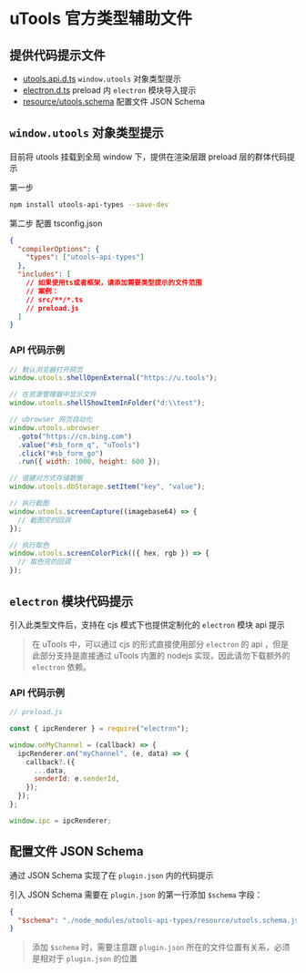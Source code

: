 # uTools 官方类型辅助文件

## 提供代码提示文件

- [utools.api.d.ts](./utools.api.d.ts) `window.utools` 对象类型提示
- [electron.d.ts](./electron.d.ts) preload 内 `electron` 模块导入提示
- [resource/utools.schema](./resource/utools.schema.json) 配置文件 JSON Schema

## `window.utools` 对象类型提示

目前将 utools 挂载到全局 window 下，提供在渲染层跟 preload 层的群体代码提示

第一步

```bash
npm install utools-api-types --save-dev
```

第二步 配置 tsconfig.json

```json
{
  "compilerOptions": {
    "types": ["utools-api-types"]
  },
  "includes": [
    // 如果使用ts或者框架，请添加需要类型提示的文件范围
    // 案例：
    // src/**/*.ts
    // preload.js
  ]
}
```

### API 代码示例

```javascript
// 默认浏览器打开网页
window.utools.shellOpenExternal("https://u.tools");

// 在资源管理器中显示文件
window.utools.shellShowItemInFolder("d:\\test");

// ubrowser 网页自动化
window.utools.ubrowser
  .goto("https://cn.bing.com")
  .value("#sb_form_q", "uTools")
  .click("#sb_form_go")
  .run({ width: 1000, height: 600 });

// 值键对方式存储数据
window.utools.dbStorage.setItem("key", "value");

// 执行截图
window.utools.screenCapture((imagebase64) => {
  // 截图完的回调
});

// 执行取色
window.utools.screenColorPick(({ hex, rgb }) => {
  // 取色完的回调
});
```

## `electron` 模块代码提示

引入此类型文件后，支持在 cjs 模式下也提供定制化的 `electron` 模块 api 提示

> 在 uTools 中，可以通过 cjs 的形式直接使用部分 `electron` 的 api ，但是此部分支持是直接通过 uTools 内置的 nodejs 实现，因此请勿下载额外的 `electron` 依赖。

### API 代码示例

```javascript
// preload.js

const { ipcRenderer } = require("electron");

window.onMyChannel = (callback) => {
  ipcRenderer.on("myChannel", (e, data) => {
    callback?.({
      ...data,
      senderId: e.senderId,
    });
  });
};

window.ipc = ipcRenderer;
```

## 配置文件 JSON Schema

通过 JSON Schema 实现了在 `plugin.json` 内的代码提示

引入 JSON Schema 需要在 `plugin.json` 的第一行添加 `$schema` 字段：

```json
{
  "$schema": "./node_modules/utools-api-types/resource/utools.schema.json"
}
```

> 添加 `$schema` 时，需要注意跟 `plugin.json` 所在的文件位置有关系，必须是相对于 `plugin.json` 的位置
